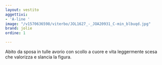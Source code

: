 ```yaml
---
layout: vestito
aggettivi:
- 'A-line '
image: "/v1570636598/viterbo/JOL1627_-_JOA20931_C-min_blbuqd.jpg"
brand: jolie
ordine: 1

---
```

Abito da sposa in tulle avorio con scollo a cuore e vita leggermente scesa che valorizza e slancia la figura.